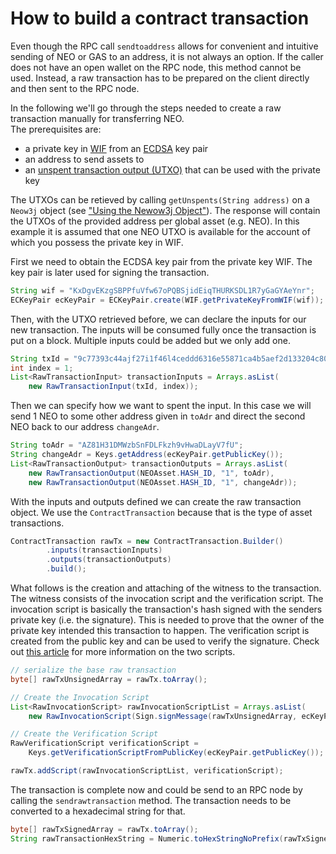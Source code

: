# How to build a contract transaction

Even though the RPC call `sendtoaddress` allows for convenient and intuitive
sending of NEO or GAS to an address, it is not always an option. If the caller
does not have an open wallet on the RPC node, this method cannot be used.
Instead, a raw transaction has to be prepared on the client directly and then
sent to the RPC node.

In the following we'll go through the steps needed to create a raw transaction
manually for transferring NEO.  
The prerequisites are:

* a private key in [WIF](https://en.bitcoin.it/wiki/Wallet_import_format)
  from an [ECDSA](https://en.wikipedia.org/wiki/Elliptic_Curve_Digital_Signature_Algorithm)
  key pair
* an address to send assets to
* an [unspent transaction output
  (UTXO)](https://docs.neo.org/developerguide/en/articles/blockchain/utxo.html)
  that can be used with the private key

The UTXOs can be retieved by calling `getUnspents(String address)` on a `Neow3j`
object (see ["Using the Newow3j Object"](using_the_neow3j_object.md)).
The response will contain the UTXOs of the provided address per global asset
(e.g. NEO). In this example it is assumed that one NEO UTXO is available for the
account of which you possess the private key in WIF.

First we need to obtain the ECDSA key pair from the private key WIF. The key
pair is later used for signing the transaction.

```java
String wif = "KxDgvEKzgSBPPfuVfw67oPQBSjidEiqTHURKSDL1R7yGaGYAeYnr";
ECKeyPair ecKeyPair = ECKeyPair.create(WIF.getPrivateKeyFromWIF(wif));
```

Then, with the UTXO retrieved before, we can declare the inputs for our new 
transaction. The inputs will be consumed fully once the transaction is put on a
block. Multiple inputs could be added but we only add one.

```java
String txId = "9c77393c44ajf27i1f46l4ceddd6316e55871ca4b5aef2d133204c8006c4a683";
int index = 1;
List<RawTransactionInput> transactionInputs = Arrays.asList(
    new RawTransactionInput(txId, index));
```

Then we can specify how we want to spent the input. In this case we will send 1
NEO to some other address given in `toAdr` and direct the second NEO back to our
address `changeAdr`.

```java
String toAdr = "AZ81H31DMWzbSnFDLFkzh9vHwaDLayV7fU";
String changeAdr = Keys.getAddress(ecKeyPair.getPublicKey());
List<RawTransactionOutput> transactionOutputs = Arrays.asList(
    new RawTransactionOutput(NEOAsset.HASH_ID, "1", toAdr),
    new RawTransactionOutput(NEOAsset.HASH_ID, "1", changeAdr));
```

With the inputs and outputs defined we can create the raw transaction object.
We use the `ContractTransaction` because that is the type of asset transactions.

```java
ContractTransaction rawTx = new ContractTransaction.Builder()
        .inputs(transactionInputs)
        .outputs(transactionOutputs)
        .build();
```

What follows is the creation and attaching of the witness to the transaction.
The witness consists of the invocation script and the verification script. The
invocation script is basically the transaction's hash signed with the senders
private key (i.e. the signature). This is needed to prove that the owner of the
private key intended this transaction to happen. The verification script is
created from the public key and can be used to verify the signature. Check out
[this
article](https://medium.com/neoresearch/understanding-multisig-on-neo-df9c9c1403b1)
for more information on the two scripts.

```java
// serialize the base raw transaction
byte[] rawTxUnsignedArray = rawTx.toArray();

// Create the Invocation Script
List<RawInvocationScript> rawInvocationScriptList = Arrays.asList(
    new RawInvocationScript(Sign.signMessage(rawTxUnsignedArray, ecKeyPair)));

// Create the Verification Script
RawVerificationScript verificationScript = 
    Keys.getVerificationScriptFromPublicKey(ecKeyPair.getPublicKey());

rawTx.addScript(rawInvocationScriptList, verificationScript);
```

The transaction is complete now and could be send to an RPC node by calling the
`sendrawtransaction` method. The transaction needs to be converted to a
hexadecimal string for that.

```java
byte[] rawTxSignedArray = rawTx.toArray();
String rawTransactionHexString = Numeric.toHexStringNoPrefix(rawTxSignedArray);
```
